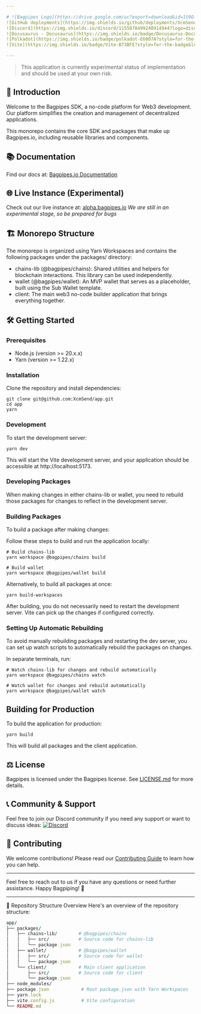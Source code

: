 ```yaml
---

# ![Bagpipes Logo](https://drive.google.com/uc?export=download&id=1t9QlFCEGjh5KJqU4s8RGfLCeYFC2SZBS) Bagpipes.io
![GitHub deployments](https://img.shields.io/github/deployments/XcmSend/xcmsend-ui/production?logo=vercel&link=https%3A%2F%2Fapp-v0-0-1.vercel.app)
![Discord](https://img.shields.io/discord/1155878499240914944?logo=discord&link=https%3A%2F%2Fdiscord.gg%2FfJYcgrB2F)
![Docusaurus - Docusaurus](https://img.shields.io/badge/Docusaurus-Docusaurus-blue?logo=docusaurus&logoColor=white&style=flat-square)
![Polkadot](https://img.shields.io/badge/polkadot-E6007A?style=for-the-badge&logo=polkadot&logoColor=white)
![Vite](https://img.shields.io/badge/Vite-B73BFE?style=for-the-badge&logo=vite&logoColor=FFD62E)

---
```


> This application is currently experimental status of implementation and should be used at your own risk.



## 🚀 Introduction

Welcome to the Bagpipes SDK, a no-code platform for Web3 development. Our platform simplifies the creation and management of decentralized applications.

This monorepo contains the core SDK and packages that make up Bagpipes.io, including reusable libraries and components.

## 📚 Documentation

Find our docs at:
[Bagpipes.io Documentation](https://docs.bagpipes.io/)

## 🌐 Live Instance (Experimental)

Check out our live instance at:
[alpha.bagpipes.io](https://builder.bagpipes.io)
_We are still in an experimental stage, so be prepared for bugs_

## 🏗️ Monorepo Structure
The monorepo is organized using Yarn Workspaces and contains the following packages under the packages/ directory:

- chains-lib (@bagpipes/chains): Shared utilities and helpers for blockchain interactions. This library can be used independently.
- wallet (@bagpipes/wallet): An MVP wallet that serves as a placeholder, built using the Sub Wallet template.
- client: The main web3 no-code builder application that brings everything together.

## 🛠️ Getting Started

### Prerequisites
- Node.js (version >= 20.x.x)
- Yarn (version >= 1.22.x)

### Installation
Clone the repository and install dependencies:

```shell
git clone git@github.com:XcmSend/app.git
cd app
yarn
```

### Development
To start the development server:

```shell
yarn dev
```

This will start the Vite development server, and your application should be accessible at http://localhost:5173.

### Developing Packages
When making changes in either chains-lib or wallet, you need to rebuild those packages for changes to reflect in the development server.

### Building Packages
To build a package after making changes:

Follow these steps to build and run the application locally:


```shell
# Build chains-lib
yarn workspace @bagpipes/chains build

# Build wallet
yarn workspace @bagpipes/wallet build
```


Alternatively, to build all packages at once:

```shell
yarn build-workspaces
```


After building, you do not necessarily need to restart the development server. Vite can pick up the changes if configured correctly.

### Setting Up Automatic Rebuilding
To avoid manually rebuilding packages and restarting the dev server, you can set up watch scripts to automatically rebuild the packages on changes.

In separate terminals, run:

```shell
# Watch chains-lib for changes and rebuild automatically
yarn workspace @bagpipes/chains watch

# Watch wallet for changes and rebuild automatically
yarn workspace @bagpipes/wallet watch
```


## Building for Production
To build the application for production:

```shell
yarn build
```

This will build all packages and the client application.
## ⚖️ License

Bagpipes is licensed under the Bagpipes license. See [LICENSE.md](LICENSE.md) for more details.

## 📞 Community & Support

Feel free to join our Discord community if you need any support or want to discuss ideas:
[![Discord](https://img.shields.io/discord/1155878499240914944?logo=discord&link=https%3A%2F%2Fdiscord.gg%2FfJYcgrB2F)](https://discord.gg/fJYcgrB2F)

## 👥 Contributing

We welcome contributions! Please read our [Contributing Guide](CONTRIBUTING.md) to learn how you can help.

---

Feel free to reach out to us if you have any questions or need further assistance. Happy Bagpiping! 🎉

---


📂 Repository Structure Overview
Here's an overview of the repository structure:

```ruby
app/
├── packages/
│   ├── chains-lib/        # @bagpipes/chains
│   │   ├── src/           # Source code for chains-lib
│   │   └── package.json
│   ├── wallet/            # @bagpipes/wallet
│   │   ├── src/           # Source code for wallet
│   │   └── package.json
│   └── client/            # Main client application
│       ├── src/           # Source code for client
│       └── package.json
├── node_modules/
├── package.json            # Root package.json with Yarn Workspaces
├── yarn.lock
├── vite.config.js          # Vite configuration
└── README.md 
```